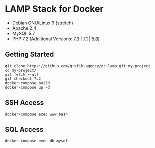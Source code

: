# LAMP Stack for Docker

- Debian GNU/Linux 9 (stretch)
- Apache 2.4
- MySQL 5.7
- PHP 7.2 (Additional Versions: [7.3] | [7.1] | [5.6])

## Getting Started

```text
git clone https://github.com/grafik-agency/dc-lamp.git my-project
cd my-project/
git fetch --all
git checkout 7.2
docker-compose build
docker-compose up -d
```

## SSH Access

```text
docker-compose exec www bash
```

## SQL Access

```text
docker-compose exec db mysql
```

[7.3]: https://github.com/grafik-agency/dc-lamp/tree/7.3
[7.2]: https://github.com/grafik-agency/dc-lamp/tree/7.2
[7.1]: https://github.com/grafik-agency/dc-lamp/tree/7.1
[5.6]: https://github.com/grafik-agency/dc-lamp/tree/5.6

